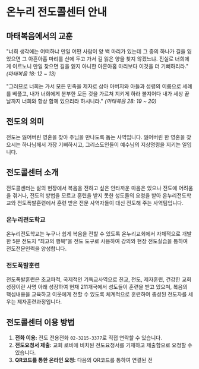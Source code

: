 # 온누리 전도콜센터 안내

## 마태복음에서의 교훈

"너희 생각에는 어떠하냐 만일 어떤 사람이 양 백 마리가 있는데 그 중의 하나가 길을 잃었으면 그 아흔아홉 마리를 산에 두고 가서 길 잃은 양을 찾지 않겠느냐. 진실로 너희에게 이르노니 만일 찾으면 길을 잃지 아니한 아흔아홉 마리보다 이것을 더 기뻐하리라." _(마태복음 18: 12 ~ 13)_

"그러므로 너희는 가서 모든 민족을 제자로 삼아 아버지와 아들과 성령의 이름으로 세례를 베풀고, 내가 너희에게 분부한 모든 것을 가르쳐 지키게 하라 볼지어다 내가 세상 끝날까지 너희와 항상 함께 있으리라 하시니라." _(마태복음 28: 19 ~ 20)_

## 전도의 의미

전도는 잃어버린 영혼을 찾아 주님을 만나도록 돕는 사역입니다. 잃어버린 한 영혼을 찾으시는 하나님께서 가장 기뻐하시고, 그리스도인들이 예수님의 지상명령을 지키는 일입니다.

## 전도콜센터 소개

전도콜센터는 삶의 현장에서 복음을 전하고 싶은 안타까운 마음은 있으나 전도에 어려움을 겪거나, 전도의 방법을 모르고 훈련을 받지 못한 성도들의 요청을 받아 온누리전도학교와 전도폭발훈련에서 훈련 받은 전문 사역자들이 대신 전도해 주는 사역팀입니다.

### 온누리전도학교

온누리전도학교는 누구나 쉽게 복음을 전할 수 있도록 온누리교회에서 자체적으로 개발한 5분 전도지 “최고의 행복”을 전도 도구로 사용하여 강의와 현장 전도실습을 통하여 전도전문인력을 양성합니다.

### 전도폭발훈련

전도폭발훈련은 초교파적, 국제적인 기독교사역으로 친교, 전도, 제자훈련, 건강한 교회 성장이란 사명 아래 성장하여 현재 211개국에서 성도들이 훈련을 받고 있으며, 복음의 핵심내용을 교육하고 이웃에게 전할 수 있도록 체계적으로 훈련하여 충성된 전도자를 세우는 제자훈련과정입니다.

## 전도콜센터 이용 방법

1. **전화 이용:** 전도 전용전화 `02-3215-3377`로 직접 연락할 수 있습니다.
2. **전도요청서 제출:** 교회 로비에 비치된 전도요청서를 기재하고 제출함으로 요청할 수 있습니다.
3. **QR코드를 통한 온라인 요청:** 다음의 QR코드를 통하여 연결된 전
